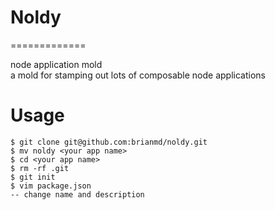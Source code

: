 # Noldy
=============

node application mold  
a mold for stamping out lots of composable node applications

# Usage

    $ git clone git@github.com:brianmd/noldy.git
    $ mv noldy <your app name>
    $ cd <your app name>
    $ rm -rf .git
    $ git init
    $ vim package.json
    -- change name and description

